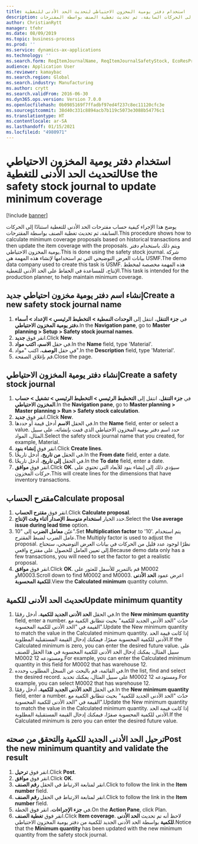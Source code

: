 ```yaml
---
title: استخدام دفتر يومية المخزون الاحتياطي لتحديث الحد الأدنى للتغطية
description: يوضح هذا الإجراء كيفية حساب مقترحات الحد الأدنى للتغطية استنادًا إلى الحركات السابقة، ثم تحديث تغطية الصنف بواسطة المقترحات.
author: ChristianRytt
manager: tfehr
ms.date: 08/09/2019
ms.topic: business-process
ms.prod: ''
ms.service: dynamics-ax-applications
ms.technology: ''
ms.search.form: ReqItemJournalName, ReqItemJournalSafetyStock, EcoResProductInformationDialog, EcoResProductDetailsExtended, ReqItemTable
audience: Application User
ms.reviewer: kamaybac
ms.search.region: Global
ms.search.industry: Manufacturing
ms.author: crytt
ms.search.validFrom: 2016-06-30
ms.dyn365.ops.version: Version 7.0.0
ms.openlocfilehash: 0b0985169f7ffadbf97ed4f237c8ec11120cfc3e
ms.sourcegitcommit: 38d40c331c8894acb7b119c5073e3088b54776c1
ms.translationtype: HT
ms.contentlocale: ar-SA
ms.lasthandoff: 01/15/2021
ms.locfileid: "4980971"
---
```

# <a name="use-the-safety-stock-journal-to-update-minimum-coverage"></a><span data-ttu-id="16216-103">استخدام دفتر يومية المخزون الاحتياطي لتحديث الحد الأدنى للتغطية</span><span class="sxs-lookup"><span data-stu-id="16216-103">Use the safety stock journal to update minimum coverage</span></span>

[!include [banner](../../includes/banner.md)]

<span data-ttu-id="16216-104">يوضح هذا الإجراء كيفية حساب مقترحات الحد الأدنى للتغطية استنادًا إلى الحركات السابقة، ثم تحديث تغطية الصنف بواسطة المقترحات.</span><span class="sxs-lookup"><span data-stu-id="16216-104">This procedure shows how to calculate minimum coverage proposals based on historical transactions and then update the item coverage with the proposals.</span></span> <span data-ttu-id="16216-105">ويتم ذلك باستخدام دفتر يومية المخزون الاحتياطي.</span><span class="sxs-lookup"><span data-stu-id="16216-105">This is done using the safety stock journal.</span></span> <span data-ttu-id="16216-106">شركة بيانات العرض التوضيحي التي تم استخدامها لإنشاء هذه المهمة هي USMF.‬</span><span class="sxs-lookup"><span data-stu-id="16216-106">The demo data company used to create this task is USMF.</span></span> <span data-ttu-id="16216-107">هذه المهمة مخصصة لمخطط الإنتاج، للمساعدة في الحفاظ على الحد الأدنى للتغطية.</span><span class="sxs-lookup"><span data-stu-id="16216-107">This task is intended for the production planner, to help maintain minimum coverage.</span></span>


## <a name="create-a-new-safety-stock-journal-name"></a><span data-ttu-id="16216-108">إنشاء اسم دفتر يومية مخزون احتياطي جديد</span><span class="sxs-lookup"><span data-stu-id="16216-108">Create a new safety stock journal name</span></span>
1. <span data-ttu-id="16216-109">في **جزء التنقل**، انتقل إلى **الوحدات النمطية > التخطيط الرئيسي > الإعداد > أسماء دفتر يومية المخزون الاحتياطي‬**.</span><span class="sxs-lookup"><span data-stu-id="16216-109">In the **Navigation pane**, go to **Master planning > Setup > Safety stock journal names**.</span></span>
2. <span data-ttu-id="16216-110">انقر فوق **جديد**.</span><span class="sxs-lookup"><span data-stu-id="16216-110">Click **New**.</span></span>
3. <span data-ttu-id="16216-111">في حقل **الاسم، اكتب مواد**.</span><span class="sxs-lookup"><span data-stu-id="16216-111">In the **Name** field, type 'Material'.</span></span>
4. <span data-ttu-id="16216-112">في حقل **الوصف**، اكتب "مواد".</span><span class="sxs-lookup"><span data-stu-id="16216-112">In the **Description** field, type 'Material'.</span></span>
5. <span data-ttu-id="16216-113">قم بإغلاق الصفحة.</span><span class="sxs-lookup"><span data-stu-id="16216-113">Close the page.</span></span>

## <a name="create-a-safety-stock-journal"></a><span data-ttu-id="16216-114">إنشاء دفتر يومية المخزون الاحتياطي</span><span class="sxs-lookup"><span data-stu-id="16216-114">Create a safety stock journal</span></span>
1. <span data-ttu-id="16216-115">في **جزء التنقل**، انتقل إلى **التخطيط الرئيسي > التخطيط الرئيسي > تشغيل > حساب المخزون الاحتياطي‬‬**.</span><span class="sxs-lookup"><span data-stu-id="16216-115">In the **Navigation pane**, go to **Master planning > Master planning > Run > Safety stock calculation**.</span></span>
2. <span data-ttu-id="16216-116">انقر فوق **جديد**.</span><span class="sxs-lookup"><span data-stu-id="16216-116">Click **New**.</span></span>
3. <span data-ttu-id="16216-117">في الحقل **الاسم** أدخل قيمة أو حددها.</span><span class="sxs-lookup"><span data-stu-id="16216-117">In the **Name** field, enter or select a value.</span></span> <span data-ttu-id="16216-118">حدد اسم دفتر يومية المخزون الاحتياطي الذي قمت بإنشائه، على سبيل المثال، المواد.</span><span class="sxs-lookup"><span data-stu-id="16216-118">Select the safety stock journal name that you created, for example, Material.</span></span>  
4. <span data-ttu-id="16216-119">انقر فوق **إنشاء بنود**.</span><span class="sxs-lookup"><span data-stu-id="16216-119">Click **Create lines**.</span></span>
5. <span data-ttu-id="16216-120">في الحقل **من تاريخ**، أدخل تاريخًا.</span><span class="sxs-lookup"><span data-stu-id="16216-120">In the **From date** field, enter a date.</span></span>  
6. <span data-ttu-id="16216-121">في الحقل **إلى تاريخ**، أدخل تاريخًا.</span><span class="sxs-lookup"><span data-stu-id="16216-121">In the **To date** field, enter a date.</span></span>
7. <span data-ttu-id="16216-122">انقر فوق **موافق**.</span><span class="sxs-lookup"><span data-stu-id="16216-122">Click **OK**.</span></span> <span data-ttu-id="16216-123">سيؤدي ذلك إلى إنشاء بنود للأبعاد التي تحتوي على حركات المخزون.</span><span class="sxs-lookup"><span data-stu-id="16216-123">This will create lines for the dimensions that have inventory transactions.</span></span>  

## <a name="calculate-proposal"></a><span data-ttu-id="16216-124">مقترح الحساب</span><span class="sxs-lookup"><span data-stu-id="16216-124">Calculate proposal</span></span>
1. <span data-ttu-id="16216-125">انقر فوق **مقترح الحساب**.</span><span class="sxs-lookup"><span data-stu-id="16216-125">Click **Calculate proposal**.</span></span>
2. <span data-ttu-id="16216-126">حدد الخيار **استخدام متوسط الإصدار أثناء وقت الإنتاج**.</span><span class="sxs-lookup"><span data-stu-id="16216-126">Select the **Use average issue during lead time** option.</span></span>
3. <span data-ttu-id="16216-127">عيّن **معامل الضرب** إلى "10".</span><span class="sxs-lookup"><span data-stu-id="16216-127">Set **Multiplication factor** to '10'.</span></span> <span data-ttu-id="16216-128">يتم استخدام عامل الضرب لضبط المقترح.</span><span class="sxs-lookup"><span data-stu-id="16216-128">The Multiply factor is used to adjust the proposal.</span></span> <span data-ttu-id="16216-129">نظرًا لوجود عدد قليل من الحركات في بيانات العرض التوضيحي، ستحتاج إلى تعيين العامل للحصول على مقترح واقعي.</span><span class="sxs-lookup"><span data-stu-id="16216-129">Because demo data only has a few transactions, you will need to set the factor to get a realistic proposal.</span></span>  
4. <span data-ttu-id="16216-130">انقر فوق **موافق**.</span><span class="sxs-lookup"><span data-stu-id="16216-130">Click **OK**.</span></span> <span data-ttu-id="16216-131">قم بالتمرير للأسفل للعثور على M0002 وM0003.</span><span class="sxs-lookup"><span data-stu-id="16216-131">Scroll down to find M0002 and M0003.</span></span> <span data-ttu-id="16216-132">اعرض عمود **الحد الأدنى للكمية المحسوبة**.</span><span class="sxs-lookup"><span data-stu-id="16216-132">View the **Calculated minimum** quantity column.</span></span>   

## <a name="update-minimum-quantity"></a><span data-ttu-id="16216-133">تحديث الحد الأدنى للكمية</span><span class="sxs-lookup"><span data-stu-id="16216-133">Update minimum quantity</span></span>
1. <span data-ttu-id="16216-134">في الحقل **الحد الأدنى الجديد للكمية‬**، أدخل رقمًا.</span><span class="sxs-lookup"><span data-stu-id="16216-134">In the **New minimum quantity** field, enter a number.</span></span> <span data-ttu-id="16216-135">حدّث "الحد الأدنى الجديد للكمية‬" بحيث تتطابق الكمية مع القيمة في "الحد الأدنى للكمية المحسوبة‬".</span><span class="sxs-lookup"><span data-stu-id="16216-135">Update the New minimum quantity to match the value in the Calculated minimum quantity.</span></span> <span data-ttu-id="16216-136">إذا كانت قيمة الحد الأدنى للكمية المحسوبة‬ صفرًا، فيمكنك إدخال القيمة المستقبلية المطلوبة.</span><span class="sxs-lookup"><span data-stu-id="16216-136">If the Calculated minimum is zero,  you can enter the desired future value.</span></span> <span data-ttu-id="16216-137">على سبيل المثال، يمكنك إدخال الحد الأدنى للكمية المحسوبة‬ في هذا الحقل للصنف M0002 ومستودعه 12.</span><span class="sxs-lookup"><span data-stu-id="16216-137">For example, you can enter the Calculated minimum quantity in this field for M0002 that has warehouse 12.</span></span>  
2. <span data-ttu-id="16216-138">في القائمة، قم بالبحث عن السجل المطلوب وحدده.</span><span class="sxs-lookup"><span data-stu-id="16216-138">In the list, find and select the desired record.</span></span> <span data-ttu-id="16216-139">على سبيل المثال، يمكنك تحديد M0002 ومستودعه 12.</span><span class="sxs-lookup"><span data-stu-id="16216-139">For example, you can select M0002 that has warehouse 12.</span></span>  
3. <span data-ttu-id="16216-140">في الحقل **الحد الأدنى الجديد للكمية‬**، أدخل رقمًا.</span><span class="sxs-lookup"><span data-stu-id="16216-140">In the **New minimum quantity** field, enter a number.</span></span> <span data-ttu-id="16216-141">حدّث "الحد الأدنى الجديد للكمية‬" بحيث تتطابق الكمية مع القيمة في "الحد الأدنى للكمية المحسوبة‬".</span><span class="sxs-lookup"><span data-stu-id="16216-141">Update the New minimum quantity to match the value in the Calculated minimum quantity.</span></span> <span data-ttu-id="16216-142">إذا كانت قيمة الحد الأدنى للكمية المحسوبة‬ صفرًا، فيمكنك إدخال القيمة المستقبلية المطلوبة.</span><span class="sxs-lookup"><span data-stu-id="16216-142">If the Calculated minimum is zero you can enter the desired future value.</span></span>  

## <a name="post-the-new-minimum-quantity-and-validate-the-result"></a><span data-ttu-id="16216-143">ترحيل الحد الأدنى الجديد للكمية والتحقق من صحته</span><span class="sxs-lookup"><span data-stu-id="16216-143">Post the new minimum quantity and validate the result</span></span>
1. <span data-ttu-id="16216-144">انقر فوق **ترحيل**.</span><span class="sxs-lookup"><span data-stu-id="16216-144">Click **Post**.</span></span>
2. <span data-ttu-id="16216-145">انقر فوق **موافق**.</span><span class="sxs-lookup"><span data-stu-id="16216-145">Click **OK**.</span></span>
3. <span data-ttu-id="16216-146">انقر لمتابعة الارتباط في الحقل **رقم الصنف**.</span><span class="sxs-lookup"><span data-stu-id="16216-146">Click to follow the link in the **Item number** field.</span></span>
4. <span data-ttu-id="16216-147">انقر لمتابعة الارتباط في الحقل **رقم الصنف**.</span><span class="sxs-lookup"><span data-stu-id="16216-147">Click to follow the link in the **Item number** field.</span></span>
5. <span data-ttu-id="16216-148">في **جزء الإجراءات**، انقر فوق الخطة.</span><span class="sxs-lookup"><span data-stu-id="16216-148">On the **Action Pane**, click Plan.</span></span>
6. <span data-ttu-id="16216-149">انقر فوق **تغطية الصنف‬**.</span><span class="sxs-lookup"><span data-stu-id="16216-149">Click **Item coverage**.</span></span> <span data-ttu-id="16216-150">لاحظ أنه تم تحديث **الحد الأدنى للكمية**‬ بواسطة الحد الأدنى الجديد للكمية من دفتر يومية المخزون الاحتياطي.</span><span class="sxs-lookup"><span data-stu-id="16216-150">Notice that the **Minimum quantity** has been updated with the new minimum quantity from the safety stock journal.</span></span>  

